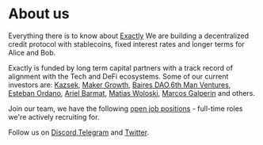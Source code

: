 # About us
Everything there is to know about [Exactly](https://exactly.finance)
We are building a decentralized credit protocol with stablecoins, fixed interest rates and longer terms for Alice and Bob.

Exactly is funded by long term capital partners with a track record of alignment with the Tech and DeFi ecosystems. 
Some of our current investors are: [Kazsek](https://www.kaszek.com), [Maker Growth](https://twitter.com/MakerGrowth), [Baires DAO](https://twitter.com/bairesdao),[6th Man Ventures](https://www.6thman.ventures), [Esteban Ordano](https://github.com/eordano), [Ariel Barmat](https://github.com/abarmat), [Matias Woloski](https://github.com/woloski), [Marcos Galperin](https://twitter.com/marcos_galperin) and others.

Join our team, we have the following [open job positions](https://github.com/exactly-finance/about/tree/main/jobs) - full-time roles we're actively recruiting for. 

Follow us on [Discord](https://discord.gg/nFKzxNvz),[Telegram](https://t.me/exactlyFinance) and [Twitter](https://twitter.com/exactly_finance).

